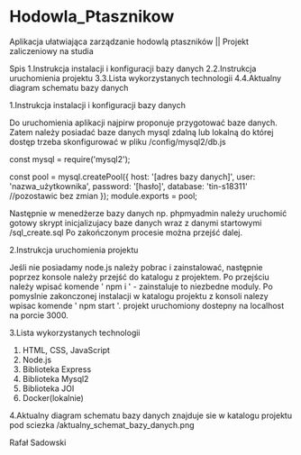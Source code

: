 # Hodowla_Ptasznikow
Aplikacja ułatwiająca zarządzanie hodowlą ptaszników || Projekt zaliczeniowy na studia

Spis
1.Instrukcja instalacji i konfiguracji bazy danych
2.2.Instrukcja uruchomienia projektu
3.3.Lista wykorzystanych technologii
4.4.Aktualny diagram schematu bazy danych

1.Instrukcja instalacji i konfiguracji bazy danych

Do uruchomienia aplikacji najpirw proponuje przygotować baze danych. Zatem należy posiadać 
baze danych mysql zdalną lub lokalną do której dostęp trzeba skonfigurować w pliku
/config/mysql2/db.js

const mysql = require('mysql2');

const pool = mysql.createPool({
    host: '[adres bazy danych]',
    user: 'nazwa_użytkownika',
    password: '[hasło]',
    database: 'tin-s18311' //pozostawic bez zmian
});
module.exports = pool;

Następnie w menedżerze bazy danych np. phpmyadmin należy uruchomić gotowy skrypt 
inicjalizujacy baze danych wraz z danymi startowymi
/sql_create.sql
Po zakończonym procesie można przejść dalej.

2.Instrukcja uruchomienia projektu

Jeśli nie posiadamy node.js należy pobrac i zainstalować, następnie poprzez konsole należy
przejść do katalogu z projektem. 
Po przejściu należy wpisać komende ' npm i ' - zainstaluje to niezbedne moduly.
Po pomyslnie zakonczonej instalacji w katalogu projektu z konsoli nalezy wpisac komende
' npm start '.
projekt uruchomiony dostepny na localhost na porcie 3000.


3.Lista wykorzystanych technologii

1. HTML, CSS, JavaScript
2. Node.js
3. Biblioteka Express
4. Biblioteka Mysql2
5. Biblioteka JOI
6. Docker(lokalnie)

4.Aktualny diagram schematu bazy danych
znajduje sie w katalogu projektu pod sciezka
/aktualny_schemat_bazy_danych.png


Rafał Sadowski
